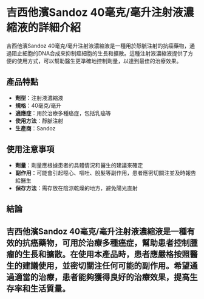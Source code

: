 # 吉西他濱Sandoz 40毫克/毫升注射液濃縮液的詳細介紹
吉西他濱Sandoz 40毫克/毫升注射液濃縮液是一種用於靜脈注射的抗癌藥物，通過阻止細胞的DNA合成來抑制癌細胞的生長和擴散。這種注射液濃縮液提供了方便的使用方式，可以幫助醫生更準確地控制劑量，以達到最佳的治療效果。
## 產品特點
- **劑型**：注射液濃縮液
- **規格**：40毫克/毫升
- **適應症**：用於治療多種癌症，包括乳癌等
- **使用方法**：靜脈注射
- **生產商**：Sandoz
## 使用注意事項
- **劑量**：劑量應根據患者的具體情況和醫生的建議來確定
- **副作用**：可能會引起噁心、嘔吐、脫髮等副作用，患者應密切關注並及時報告給醫生
- **保存方法**：需存放在陰涼乾燥的地方，避免陽光直射
## 結論
吉西他濱Sandoz 40毫克/毫升注射液濃縮液是一種有效的抗癌藥物，可用於治療多種癌症，幫助患者控制腫瘤的生長和擴散。在使用本產品時，患者應嚴格按照醫生的建議使用，並密切關注任何可能的副作用。希望通過適當的治療，患者能夠獲得良好的治療效果，提高生存率和生活質量。
---